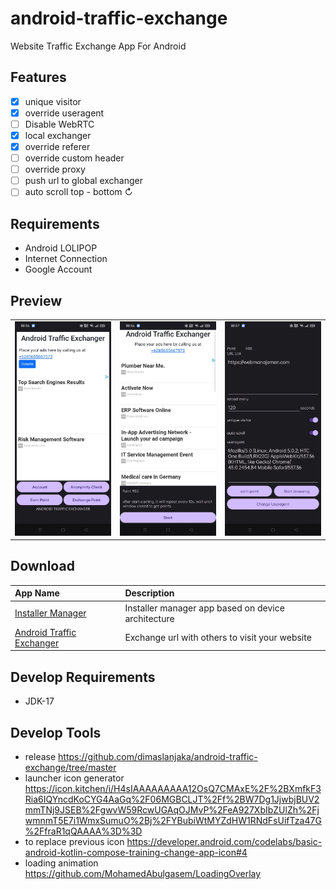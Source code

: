 # android-traffic-exchange
Website Traffic Exchange App For Android

## Features

- [x] unique visitor
- [x] override useragent
- [ ] Disable WebRTC
- [x] local exchanger
- [x] override referer
- [ ] override custom header
- [ ] override proxy
- [ ] push url to global exchanger
- [ ] auto scroll top - bottom ↻

## Requirements
- Android LOLIPOP
- Internet Connection
- Google Account

## Preview

|      |        |      |
| :--- | :----: | ---: |
| ![Homepage](./images/Screenshot_2023-10-26-08-56-48-99_7f9c0e40e1157fc4be382fed75dcb9a6.jpg "Homepage") | ![Point Earning](./images/Screenshot_2023-10-26-08-56-58-82_7f9c0e40e1157fc4be382fed75dcb9a6.jpg "Point Earning") | ![Local Exchanger](./images/Screenshot_2023-10-26-08-57-06-96_7f9c0e40e1157fc4be382fed75dcb9a6.jpg "Local Exchanger") |

## Download

| App Name | Description |
| :--- | :--- |
| [Installer Manager](https://github.com/dimaslanjaka/android-traffic-exchange/raw/master/release/manager-release.apk) | Installer manager app based on device architecture |
| [Android Traffic Exchanger](https://github.com/dimaslanjaka/android-traffic-exchange/raw/master/release/manager-release.apk) | Exchange url with others to visit your website |

## Develop Requirements
- JDK-17

## Develop Tools
- release https://github.com/dimaslanjaka/android-traffic-exchange/tree/master
- launcher icon generator https://icon.kitchen/i/H4sIAAAAAAAAA12OsQ7CMAxE%2F%2BXmfkF3Ria6IQYncdKoCYG4AaGq%2F06MGBCLJT%2Ff%2BW7Dg1JjwbjBUV2mmTNj9JSEB%2FgwvW59RcwUGAqOJMvP%2FeA927XbIbZUlZh%2FjwmnmT5E7i1WmxSumuO%2Bj%2FYBubiWtMYZdHW1RNdFsUifTza47G%2FfraR1qQAAAA%3D%3D
- to replace previous icon https://developer.android.com/codelabs/basic-android-kotlin-compose-training-change-app-icon#4
- loading animation https://github.com/MohamedAbulgasem/LoadingOverlay
